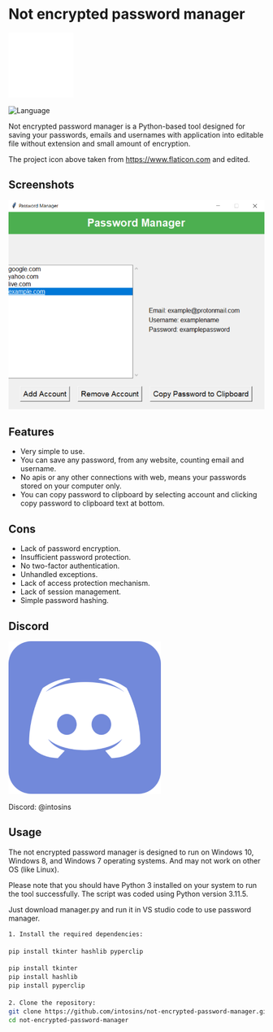 # Not encrypted password manager

![Icon1](icons/projecticon.png)

![Language](https://img.shields.io/badge/language-Python-blue)

Not encrypted password manager is a Python-based tool designed for saving your passwords, emails and usernames with application into editable file without extension and small amount of encryption.

The project icon above taken from https://www.flaticon.com and edited.

## Screenshots

![Project1](icons/project.png)

## Features

- Very simple to use.
- You can save any password, from any website, counting email and username.
- No apis or any other connections with web, means your passwords stored on your computer only.
- You can copy password to clipboard by selecting account and clicking copy password to clipboard text at bottom.

## Cons

- Lack of password encryption.
- Insufficient password protection.
- No two-factor authentication.
- Unhandled exceptions.
- Lack of access protection mechanism.
- Lack of session management.
- Simple password hashing.

## Discord

![Icon2](icons/discord.png)

Discord: @intosins
  
## Usage

The not encrypted password manager is designed to run on Windows 10, Windows 8, and Windows 7 operating systems. And may not work on other OS (like Linux).

Please note that you should have Python 3 installed on your system to run the tool successfully. The script was coded using Python version 3.11.5.

Just download manager.py and run it in VS studio code to use password manager.

```bash
1. Install the required dependencies:

pip install tkinter hashlib pyperclip

pip install tkinter
pip install hashlib
pip install pyperclip

2. Clone the repository:
git clone https://github.com/intosins/not-encrypted-password-manager.git
cd not-encrypted-password-manager

